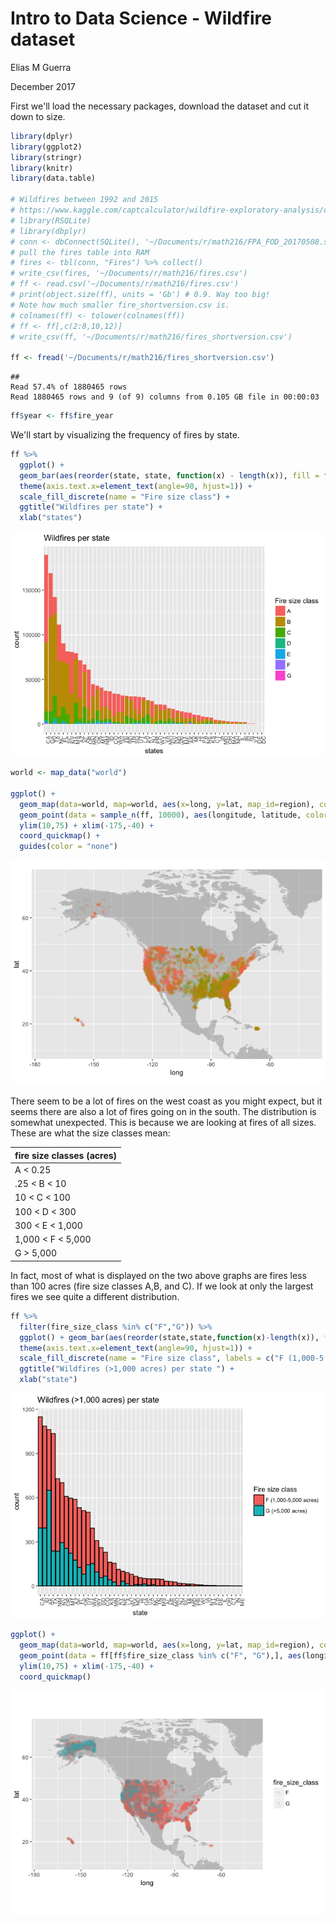 Intro to Data Science - Wildfire dataset
================

Elias M Guerra

December 2017

First we'll load the necessary packages, download the dataset and cut it down to size.

``` r
library(dplyr)
library(ggplot2)
library(stringr)
library(knitr)
library(data.table)

# Wildfires between 1992 and 2015
# https://www.kaggle.com/captcalculator/wildfire-exploratory-analysis/data
# library(RSQLite)
# library(dbplyr)
# conn <- dbConnect(SQLite(), '~/Documents/r/math216/FPA_FOD_20170508.sqlite')
# pull the fires table into RAM
# fires <- tbl(conn, "Fires") %>% collect()
# write_csv(fires, '~/Documents/r/math216/fires.csv')
# ff <- read.csv('~/Documents/r/math216/fires.csv')
# print(object.size(ff), units = 'Gb') # 0.9. Way too big! 
# Note how much smaller fire_shortversion.csv is.
# colnames(ff) <- tolower(colnames(ff))
# ff <- ff[,c(2:8,10,12)]
# write_csv(ff, '~/Documents/r/math216/fires_shortversion.csv')

ff <- fread('~/Documents/r/math216/fires_shortversion.csv')
```

    ## 
    Read 57.4% of 1880465 rows
    Read 1880465 rows and 9 (of 9) columns from 0.105 GB file in 00:00:03

``` r
ff$year <- ff$fire_year
```

We'll start by visualizing the frequency of fires by state.

``` r
ff %>%
  ggplot() + 
  geom_bar(aes(reorder(state, state, function(x) - length(x)), fill = fire_size_class )) +
  theme(axis.text.x=element_text(angle=90, hjust=1)) +
  scale_fill_discrete(name = "Fire size class") +
  ggtitle("Wildfires per state") +
  xlab("states")
```

![](README_files/figure-markdown_github-ascii_identifiers/unnamed-chunk-2-1.png)

``` r
world <- map_data("world")

ggplot() + 
  geom_map(data=world, map=world, aes(x=long, y=lat, map_id=region), color="white", size=0.05, alpha=1/4) + 
  geom_point(data = sample_n(ff, 10000), aes(longitude, latitude, color = fire_size_class), alpha = .1) +
  ylim(10,75) + xlim(-175,-40) +
  coord_quickmap() +
  guides(color = "none")
```

![](README_files/figure-markdown_github-ascii_identifiers/unnamed-chunk-2-2.png)

There seem to be a lot of fires on the west coast as you might expect, but it seems there are also a lot of fires going on in the south. The distribution is somewhat unexpected. This is because we are looking at fires of all sizes. These are what the size classes mean:

| fire size classes (acres) |
|:--------------------------|
| A &lt; 0.25               |
| .25 &lt; B &lt; 10        |
| 10 &lt; C &lt; 100        |
| 100 &lt; D &lt; 300       |
| 300 &lt; E &lt; 1,000     |
| 1,000 &lt; F &lt; 5,000   |
| G &gt; 5,000              |

In fact, most of what is displayed on the two above graphs are fires less than 100 acres (fire size classes A,B, and C). If we look at only the largest fires we see quite a different distribution.

``` r
ff %>%
  filter(fire_size_class %in% c("F","G")) %>%
  ggplot() + geom_bar(aes(reorder(state,state,function(x)-length(x)), fill = fire_size_class), color = "black") +
  theme(axis.text.x=element_text(angle=90, hjust=1)) +
  scale_fill_discrete(name = "Fire size class", labels = c("F (1,000-5,000 acres)", "G (>5,000 acres)")) +
  ggtitle("Wildfires (>1,000 acres) per state ") +
  xlab("state")
```

![](README_files/figure-markdown_github-ascii_identifiers/unnamed-chunk-4-1.png)

``` r
ggplot() +
  geom_map(data=world, map=world, aes(x=long, y=lat, map_id=region), color="white", size=0.05, alpha=1/4) +
  geom_point(data = ff[ff$fire_size_class %in% c("F", "G"),], aes(longitude, latitude, color = fire_size_class), alpha = .1) +
  ylim(10,75) + xlim(-175,-40) +
  coord_quickmap() 
```

![](README_files/figure-markdown_github-ascii_identifiers/unnamed-chunk-4-2.png)
